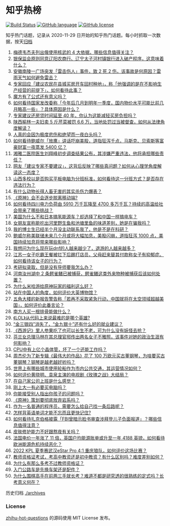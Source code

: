 # 知乎热榜
[![Build Status](https://github.com/ToWeLong/zhihu-hot-questions/workflows/CI/badge.svg)](https://github.com/ToWeLong/zhihu-hot-questions/actions)
[![GitHub language](https://img.shields.io/badge/language-golang-orange.svg)](https://golang.org/)
[![GitHub license](https://img.shields.io/github/license/ToWeLong/zhihu-hot-questions)](https://github.com/ToWeLong/zhihu-hot-questions/blob/main/LICENSE)

知乎热门话题，记录从 2020-11-29 日开始的知乎热门话题。每小时抓取一次数据，按天[归档](./archives)

<!-- BEGIN -->

1. [梅德韦杰夫列出俄使用核武的 4 大依据，哪些信息值得关注？](https://www.zhihu.com/question/550241764)
1. [银保监会原则同意辽阳农商行、辽宁太子河村镇银行进入破产程序，这意味着什么？](https://www.zhihu.com/question/550109534)
1. [安徽南陵一广场突发「雷击伤人」事件，致 2 死 2 伤，该事故是何原因？雷雨天气如何避免雷击？](https://www.zhihu.com/question/550223775)
1. [专家回应「建议农民在县城买房开车回村种地」，称「他强调的是在不影响生产经营的前提下」，如何看待此事？](https://www.zhihu.com/question/550208134)
1. [魔方有了公式还有意义吗？](https://www.zhihu.com/question/548735710)
1. [如何看待国家发改委称「今年后几月到明年一季度，国内物价水平可能比前几月略高一些」？具体原因是什么？](https://www.zhihu.com/question/550128238)
1. [专家建议还房贷时间延至 40 年，你认为这能减轻买房负担吗？](https://www.zhihu.com/question/550228805)
1. [陕西榆林一夫妇卖 5 斤芹菜被罚 6.6 万，当地处罚过当被督查，如何从法律角度解读？](https://www.zhihu.com/question/550270325)
1. [人真的会因为极度悲伤和绝望而一夜白头吗？](https://www.zhihu.com/question/328049666)
1. [如何看待鲍威尔「放鹰」讲话吓崩美股，道指狂泻千点，马斯克、贝索斯等富豪财富一夜蒸发 5400 亿？](https://www.zhihu.com/question/550189721)
1. [湘雅二医院医生刘翔峰初步调查结果公布，其涉嫌严重违法，他将承担哪些责任？](https://www.zhihu.com/question/550160229)
1. [网友「建议专家不要建议」，这背后反映了哪些真问题？如何从心理学角度解读这一态度？](https://www.zhihu.com/question/550261770)
1. [山西多校以是否购买平板电脑为分班标准，如何看待这一分班方式？是否存在违法行为？](https://www.zhihu.com/question/550249224)
1. [有什么动物长得人畜无害的其实杀伤力爆表？](https://www.zhihu.com/question/310860753)
1. [《原神》会不会逐步脱离移动端?](https://www.zhihu.com/question/506103729)
1. [如何看待四川电力负荷由 5910 万千瓦降至 4700 多万千瓦？持续的高温给社会带来了哪些挑战？](https://www.zhihu.com/question/549495662)
1. [美国为什么不和日本搞氢能源车？却选择了和中国一样搞电车？](https://www.zhihu.com/question/548330554)
1. [女朋友宣称能吃出河里野生鱼和池塘里鱼的味道差别，她是在骗我吗？](https://www.zhihu.com/question/549961837)
1. [我的博士生已经半个月没主动联系我了，他是不是在科研？](https://www.zhihu.com/question/549989731)
1. [鲍威尔称美联储未来几个月或将大幅加息，美股闪崩，道指狂泻 1000 点，美国持续加息将带来哪些影响？](https://www.zhihu.com/question/550161342)
1. [我想问为什么现在玩dnf的人越来越少了，退游的人越来越多？](https://www.zhihu.com/question/547290139)
1. [江苏一女子吃霸王餐被拦下后踢打店员，父母赶来替其付款称女子有抑郁症。如何看待该女子的行为？](https://www.zhihu.com/question/550123933)
1. [考研拟录取，但是没有导师要我怎么办？](https://www.zhihu.com/question/318595814)
1. [河南汝州湖中 2 条鳄雀鳝已被捕获，鳄雀鳝这类外来物种被捕获后该如何处置？](https://www.zhihu.com/question/550195445)
1. [为什么米哈游给原神玩家的福利这么好？](https://www.zhihu.com/question/550069321)
1. [站在中国人的角度，如何评价大英博物馆？](https://www.zhihu.com/question/55672553)
1. [五角大楼的新报告警告称「若再不采取紧急行动，中国就将在太空领域超越美国」，如何评价此番言论？](https://www.zhihu.com/question/550085473)
1. [南方人买一根排骨能做什么？](https://www.zhihu.com/question/386507563)
1. [《LOL》从代码上来说最难的是哪个英雄?](https://www.zhihu.com/question/522118606)
1. [“金三银四”消失了，“金九银十”还有什么好的就业建议？](https://www.zhihu.com/question/549966820)
1. [《西游记》里人参果吃了也可以长生不老，可为什么没有妖怪去抢？](https://www.zhihu.com/question/478213511)
1. [芬兰女总理马林在其总理官邸传出两名女子不雅照，该事件对她的政治生涯有何影响？](https://www.zhihu.com/question/549790307)
1. [CPU中有上亿个晶体管，坏了一个还能工作吗？](https://www.zhihu.com/question/549140878)
1. [周杰伦为了新专辑《最伟大的作品》花了 100 万欧元买古董钢琴，为啥要买古董钢琴？钢琴是越老越好听吗？](https://www.zhihu.com/question/541810924)
1. [世界上有哪些城市使用轮船作为市内公共交通，其运营情况如何？](https://www.zhihu.com/question/546488952)
1. [如何评价黄晓明、袁泉主演的电视剧《玫瑰之战》大结局？](https://www.zhihu.com/question/550129335)
1. [在自己家公司上班是什么感觉？](https://www.zhihu.com/question/57217228)
1. [刚上大一有必要买电脑吗？](https://www.zhihu.com/question/550145371)
1. [你能接受别人指出你孩子的问题吗？](https://www.zhihu.com/question/546714533)
1. [《原神》策划要彻底放弃岩系吗？](https://www.zhihu.com/question/547375976)
1. [作为一名普通的程序员，需要怎么给自己找一条后路呢？](https://www.zhihu.com/question/544744660)
1. [怎样背英语单词才能不忘而且更快记住?](https://www.zhihu.com/question/23033452)
1. [如何看待扎克伯格披露「FBI曾暗示脸书审查涉拜登儿子负面报道」？哪些信息值得注意？](https://www.zhihu.com/question/550139528)
1. [皮肤修护能力不好跟熬夜有关吗？](https://www.zhihu.com/question/436793124)
1. [法国电价一年涨了 11 倍，英国户均能源账单或升至一年 4188 英镑，如何看待欧洲能源危机持续恶化？](https://www.zhihu.com/question/550261436)
1. [2022 KPL 夏季赛武汉eStar Pro 4:1 重庆狼队，如何评价这场比赛？](https://www.zhihu.com/question/549982930)
1. [教师资格证考试，考高中教资还是初中教资？有什么区别吗？难度差别如何？](https://www.zhihu.com/question/339529508)
1. [为什么有那么多考不过教师资格证？](https://www.zhihu.com/question/470603793)
1. [入门公路车是先换车架还是配件？](https://www.zhihu.com/question/546324621)
1. [为什么围棋高手在前两三手就长考？难道不都是研究透的很熟练的定式吗？长考意义何在？](https://www.zhihu.com/question/39051123)

<!-- END -->

历史归档 [./archives](./archives)


### License
[zhihu-hot-questions](https://github.com/towelong/zhihu-hot-questions) 的源码使用 MIT License 发布。